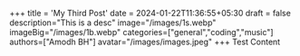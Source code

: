 +++
title = 'My Third Post'
date = 2024-01-22T11:36:55+05:30
draft = false
description="This is a desc"
image="/images/1s.webp"
imageBig="/images/1b.webp"
categories=["general","coding","music"]
authors=["Amodh BH"]
avatar="/images/images.jpeg"
+++
Test Content
